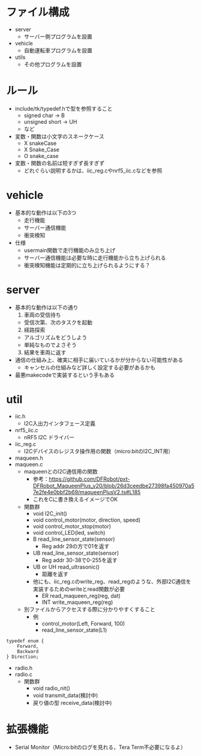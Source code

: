 # ファイル構成
- server
  - サーバー側プログラムを設置
- vehicle
  - 自動運転車プログラムを設置
- utils
  - その他プログラムを設置

# ルール
- include/tk/typedef.hで型を参照すること
  - signed char -> B
  - unsigned short -> UH
  - など
- 変数・関数は小文字のスネークケース
  - X snakeCase
  - X Snake_Case
  - O snake_case
- 変数・関数の名前は短すぎず長すぎず
  - どれぐらい説明するかは、iic_reg.cやnrf5_iic.cなどを参照

# vehicle
- 基本的な動作は以下の3つ
  - 走行機能
  - サーバー通信機能
  - 衝突検知
- 仕様
  - usermain関数で走行機能のみ立ち上げ
  - サーバー通信機能は必要な時に走行機能から立ち上げられる
  - 衝突検知機能は定期的に立ち上げられるようにする？

# server
- 基本的な動作は以下の通り
  1. 車両の受信待ち
    - 受信次第、次のタスクを起動
  2. 経路探索
    - アルゴリズムをどうしよう
    - 単純なものでよさそう
  3. 結果を車両に返す
- 通信の仕組み上、確実に相手に届いているかが分からない可能性がある
  - キャンセルの仕組みなど詳しく設定する必要があるかも
- 最悪makecodeで実装するという手もある

# util
- iic.h
  - I2C入出力インタフェース定義
- nrf5_iic.c
  - nRF5 I2C ドライバー
- iic_reg.c
  - I2Cデバイスのレジスタ操作用の関数（micro:bitのI2C_INT用）
- maqueen.h
- maqueen.c
  - maqueenとのI2C通信用の関数
    - 参考：https://github.com/DFRobot/pxt-DFRobot_MaqueenPlus_v20/blob/26d3ceedbe27398fa450970a57e2fe4e0bbf2b69/maqueenPlusV2.ts#L185
    - これをCに書き換えるイメージでOK
  - 関数群
    - void I2C_init()
    - void control_motor(motor, direction, speed)
    - void control_motor_stop(motor)
    - void control_LED(led, switch)
    - B read_line_sensor_state(sensor)
      - Reg addr 29の方で01を返す
    - UB read_line_sensor_state(sensor)
      - Reg addr 30-38で0-255を返す
    - UB or UH read_ultrasonic()
      - 距離を返す
    - 他にも、iic_reg.cのwrite_reg、read_regのような、外部I2C通信を実装するためのwriteとread関数が必要
      - ER read_maqueen_reg(reg, dat)
      - INT write_maqueen_reg(reg)
  - 別ファイルからアクセスする際に分かりやすくすること
    - 例
      - control_motor(Left, Forward, 100)
      - read_line_sensor_state(L1)
```
typedef enum {
    Forward,
    Backward
} Direction;
```
- radio.h
- radio.c
  - 関数群
    - void radio_nit()
    - void transmit_data(検討中)
    - 戻り値の型 receive_data(検討中)

# 拡張機能
- Serial Monitor（Micro:bitのログを見れる，Tera Term不必要になるよ）